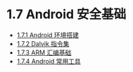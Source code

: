 # 1.7 Android 安全基础

* [1.7.1 Android 环境搭建](1.7.1_android_env.md)
* [1.7.2 Dalvik 指令集](1.7.2_dalvik.md)
* [1.7.3 ARM 汇编基础](1.7.3_arm.md)
* [1.7.4 Android 常用工具](1.7.4_android_tools.md)
